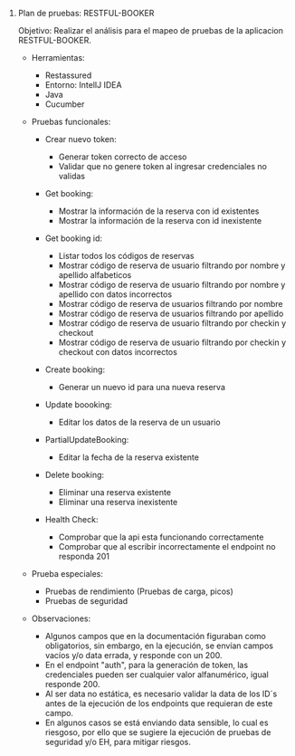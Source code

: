 1. Plan de pruebas: RESTFUL-BOOKER

    Objetivo: Realizar el análisis para el mapeo de pruebas de la aplicacion RESTFUL-BOOKER.

     - Herramientas:
       * Restassured
       * Entorno: IntellJ IDEA
       * Java
       * Cucumber
      
     - Pruebas funcionales:
       * Crear nuevo token:
         - Generar token correcto de acceso
         - Validar que no genere token al ingresar credenciales no validas
  
       * Get booking:
         - Mostrar la información de la reserva con id existentes
         - Mostrar la información de la reserva con id inexistente
  
       * Get booking id:
         - Listar todos los códigos de reservas
         - Mostrar código de reserva de usuario filtrando por nombre y apellido alfabeticos
         - Mostrar código de reserva de usuario filtrando por nombre y apellido con datos incorrectos
         - Mostrar código de reserva de usuarios filtrando por nombre
         - Mostrar código de reserva de usuarios filtrando por apellido
         - Mostrar código de reserva de usuario filtrando por checkin y checkout
         - Mostrar código de reserva de usuario filtrando por checkin y checkout con datos incorrectos
  
       * Create booking:
         - Generar un nuevo id para una nueva reserva
  
       * Update boooking:
         - Editar los datos de la reserva de un usuario
  
       * PartialUpdateBooking:
         - Editar la fecha de la reserva existente
  
       * Delete booking:
         - Eliminar una reserva existente
         - Eliminar una reserva inexistente

       * Health Check:
         - Comprobar que la api esta funcionando correctamente
         - Comprobar que al escribir incorrectamente el endpoint no responda 201
  
     - Prueba especiales:
       * Pruebas de rendimiento (Pruebas de carga, picos)
       * Pruebas de seguridad

     - Observaciones:
       * Algunos campos que en la documentación figuraban como obligatorios, sin embargo, en la ejecución, se envían campos vacíos y/o data errada, y responde con un 200.
       * En el endpoint "auth", para la generación de token, las credenciales pueden ser cualquier valor alfanumérico, igual responde 200.
       * Al ser data no estática, es necesario validar la data de los ID´s antes de la ejecución de los endpoints que requieran de este campo.
       * En algunos casos se está enviando data sensible, lo cual es riesgoso, por ello que se sugiere la ejecución de pruebas de seguridad y/o EH, para mitigar riesgos.
         

